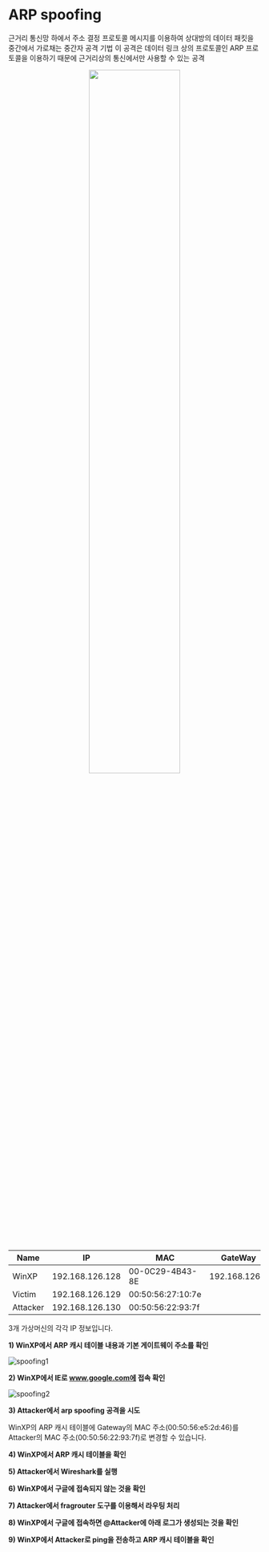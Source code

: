 
# ARP spoofing

근거리 통신망 하에서 주소 결정 프로토콜 메시지를 이용하여 상대방의 데이터 패킷을 중간에서 가로채는 중간자 공격 기법
이 공격은 데이터 링크 상의 프로토콜인 ARP 프로토콜을 이용하기 때문에 근거리상의 통신에서만 사용할 수 있는 공격
<center><img src = "https://user-images.githubusercontent.com/76420201/105661757-8e373e80-5f11-11eb-9a24-f413d87914b1.GIF" width = "60%"></center>


|Name|IP|MAC|GateWay|
|-|-|-|-|
|WinXP|192.168.126.128|00-0C29-4B43-8E|192.168.126.2|
|Victim|192.168.126.129 | 00:50:56:27:10:7e| |
|Attacker|192.168.126.130|00:50:56:22:93:7f| |

3개 가상머신의 각각 IP 정보입니다.

**1) WinXP에서 ARP 캐시 테이블 내용과 기본 게이트웨이 주소를 확인**

![spoofing1](https://user-images.githubusercontent.com/76420201/105667103-102d6480-5f1e-11eb-96f5-921fcd475bc1.GIF)

**2) WinXP에서 IE로 www.google.com에 접속 확인**

![spoofing2](https://user-images.githubusercontent.com/76420201/105667105-128fbe80-5f1e-11eb-86ee-44fc1658618e.GIF)

**3) Attacker에서 arp spoofing 공격을 시도**

WinXP의 ARP 캐시 테이블에 Gateway의 MAC 주소(00:50:56:e5:2d:46)를 Attacker의 MAC 주소(00:50:56:22:93:7f)로 변경할 수 있습니다.

**4) WinXP에서 ARP 캐시 테이블을 확인**

**5) Attacker에서 Wireshark를 실행**

**6) WinXP에서 구글에 접속되지 않는 것을 확인**

**7) Attacker에서 fragrouter 도구를 이용해서 라우팅 처리**

**8) WinXP에서 구글에 접속하면 @Attacker에 아래 로그가 생성되는 것을 확인**

**9) WinXP에서 Attacker로 ping을 전송하고 ARP 캐시 테이블을 확인**
